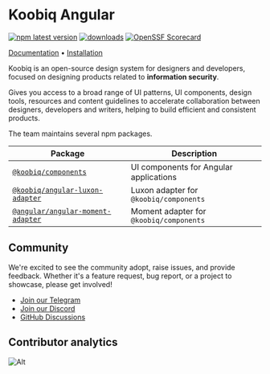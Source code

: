 # Koobiq Angular

[![npm latest version](https://img.shields.io/npm/v/@koobiq/components/latest.svg?color=brightgreen)](https://www.npmjs.com/package/@koobiq/components)
[![downloads](https://img.shields.io/npm/dm/@koobiq/components.svg?color=brightgreen)](https://www.npmjs.com/package/@koobiq/components)
[![OpenSSF Scorecard](https://api.scorecard.dev/projects/github.com/koobiq/angular-components/badge)](https://scorecard.dev/viewer/?uri=github.com/koobiq/angular-components)

[Documentation](https://koobiq.io/en) • [Installation](https://koobiq.io/en/main/installation)

Koobiq is an open-source design system for designers and developers, focused on designing products related to **information security**.

Gives you access to a broad range of UI patterns, UI components, design tools,
resources and content guidelines to accelerate collaboration between designers, developers and writers,
helping to build efficient and consistent products.

The team maintains several npm packages.

| Package                                                                         | Description                             |
| ------------------------------------------------------------------------------- | --------------------------------------- |
| [`@koobiq/components`](/packages/components/README.md)                          | UI components for Angular applications  |
| [`@koobiq/angular-luxon-adapter` ](/packages/angular-luxon-adapter/README.md)   | Luxon adapter for `@koobiq/components`  |
| [`@angular/angular-moment-adapter`](/packages/angular-moment-adapter/README.md) | Moment adapter for `@koobiq/components` |

## Community

We're excited to see the community adopt, raise issues, and provide feedback.
Whether it's a feature request, bug report, or a project to showcase, please get involved!

-   [Join our Telegram](https://t.me/koobiq_io)
-   [Join our Discord](https://discord.gg/43MRHjgWYg)
-   [GitHub Discussions](https://github.com/koobiq/angular-components/discussions)

## Contributor analytics

![Alt](https://repobeats.axiom.co/api/embed/337d1ba905b1ad8fb2782ae045bda302c6d5645e.svg 'Repobeats analytics image')
